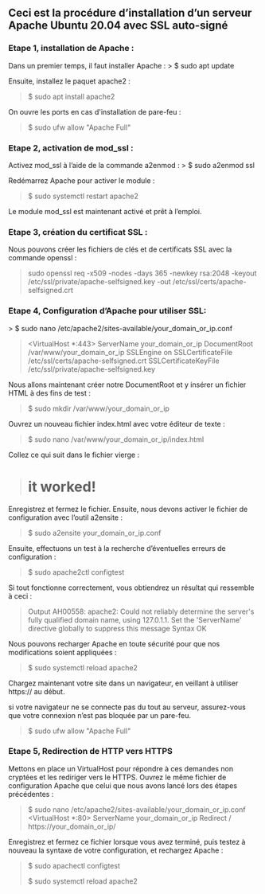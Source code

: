 ## Ceci est la procédure d’installation d’un serveur Apache Ubuntu 20.04 avec SSL auto-signé

<h3>Etape 1, installation de Apache :</h3>
Dans un premier temps, il faut installer Apache :
> $ sudo apt update

Ensuite, installez le paquet apache2 :

> $ sudo apt install apache2

On ouvre les ports en cas d'installation de pare-feu :
> $ sudo ufw allow "Apache Full"

<h3>Etape 2, activation de mod_ssl :</h3>
Activez mod_ssl à l’aide de la commande a2enmod :
> $ sudo a2enmod ssl

Redémarrez Apache pour activer le module :
> $ sudo systemctl restart apache2

Le module mod_ssl est maintenant activé et prêt à l’emploi.

<h3>Etape 3, création du certificat SSL :</h3>

Nous pouvons créer les fichiers de clés et de certificats SSL avec la commande openssl :
>sudo openssl req -x509 -nodes -days 365 -newkey rsa:2048 -keyout /etc/ssl/private/apache-selfsigned.key -out /etc/ssl/certs/apache-selfsigned.crt

<h3>Etape 4, Configuration d’Apache pour utiliser SSL:</h3>
> $ sudo nano /etc/apache2/sites-available/your_domain_or_ip.conf

> <VirtualHost *:443>
ServerName your_domain_or_ip
DocumentRoot /var/www/your_domain_or_ip
SSLEngine on
SSLCertificateFile /etc/ssl/certs/apache-selfsigned.crt
SSLCertificateKeyFile /etc/ssl/private/apache-selfsigned.key
</VirtualHost>

Nous allons maintenant créer notre DocumentRoot et y insérer un fichier HTML à des fins de test :
> $ sudo mkdir /var/www/your_domain_or_ip

Ouvrez un nouveau fichier index.html avec votre éditeur de texte :
> $ sudo nano /var/www/your_domain_or_ip/index.html

Collez ce qui suit dans le fichier vierge :
> <h1>it worked!</h1>

Enregistrez et fermez le fichier. Ensuite, nous devons activer le fichier de configuration avec l’outil a2ensite :
> $ sudo a2ensite your_domain_or_ip.conf

Ensuite, effectuons un test à la recherche d’éventuelles erreurs de configuration :
> $ sudo apache2ctl configtest
 
Si tout fonctionne correctement, vous obtiendrez un résultat qui ressemble à ceci :

> Output
AH00558: apache2: Could not reliably determine the server's fully qualified domain name, using 127.0.1.1. Set the 'ServerName' directive globally to suppress this message
Syntax OK

Nous pouvons recharger Apache en toute sécurité pour que nos modifications soient appliquées :
> $ sudo systemctl reload apache2

Chargez maintenant votre site dans un navigateur, en veillant à utiliser https:// au début.

si votre navigateur ne se connecte pas du tout au serveur, assurez-vous que votre connexion n’est pas bloquée par un pare-feu.
> $ sudo ufw allow "Apache Full"

<h3>Etape 5, Redirection de HTTP vers HTTPS</h3>

Mettons en place un VirtualHost pour répondre à ces demandes non cryptées et les rediriger vers le HTTPS.
Ouvrez le même fichier de configuration Apache que celui que nous avons lancé lors des étapes précédentes :
> $ sudo nano /etc/apache2/sites-available/your_domain_or_ip.conf
> <VirtualHost *:80>
ServerName your_domain_or_ip
Redirect / https://your_domain_or_ip/
</VirtualHost>

Enregistrez et fermez ce fichier lorsque vous avez terminé, puis testez à nouveau la syntaxe de votre configuration, et rechargez Apache :
>$ sudo apachectl configtest
> 
> $ sudo systemctl reload apache2

